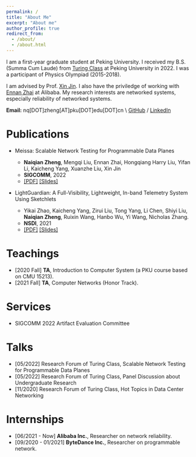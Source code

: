 ```yaml
---
permalink: /
title: "About Me"
excerpt: "About me"
author_profile: true
redirect_from: 
  - /about/
  - /about.html
---
```

I am a first-year graduate student at Peking University. I received my B.S. (Summa Cum Laude) from [Turing Class](https://cfcs.pku.edu.cn/english/research/turing_program/introduction1/index.htm) at Peking University in 2022. I was a participant of Physics Olympiad (2015-2018).

I am advised by Prof. [Xin Jin](https://xinjin.github.io/). I also have the priviledge of working with [Ennan Zhai](https://ennanzhai.github.io/) at Alibaba. My research interests are networked systems, especially reliability of networked systems.

**Email:** nq[DOT]zheng[AT]pku[DOT]edu[DOT]cn \\
[GitHub](https://github.com/NaturezzZ)
 / [LinkedIn](https://www.linkedin.com/in/naiqian-zheng-05b36b1a5/)

Publications
======
- Meissa: Scalable Network Testing for Programmable Data Planes
  - **Naiqian Zheng**, Mengqi Liu, Ennan Zhai, Hongqiang Harry Liu, Yifan Li, Kaicheng Yang, Xuanzhe Liu, Xin Jin
  - **SIGCOMM**, 2022
  - [[PDF]](./files/SIGCOMM22-Meissa.pdf) [[Slides]](./files/SIGCOMM22-Meissa-Slides.pdf)

- LightGuardian: A Full-Visibility, Lightweight, In-band Telemetry System Using Sketchlets
  - Yikai Zhao, Kaicheng Yang, Zirui Liu, Tong Yang, Li Chen, Shiyi Liu, **Naiqian Zheng**, Ruixin Wang, Hanbo Wu, Yi Wang, Nicholas Zhang.
  - **NSDI**, 2021
  - [[PDF]](./files/NSDI21-LightGuardian.pdf) [[Slides]](./files/NSDI21-LightGuardian-Slides.pdf)

Teachings
======
- [2020 Fall] **TA**, Introduction to Computer System (a PKU course based on CMU 15213).
- [2021 Fall] **TA**, Computer Networks (Honor Track).

Services
======
- SIGCOMM 2022 Artifact Evaluation Committee

Talks
======
- [05/2022] Research Forum of Turing Class, Scalable Network Testing for Programmable Data Planes
- [05/2022] Research Forum of Turing Class, Panel Discussion about Undergraduate Research
- [11/2020] Research Forum of Turing Class, Hot Topics in Data Center Networking
  
Internships
======
- [06/2021 - Now] **Alibaba Inc.**, Researcher on network reliability.
- [09/2020 - 01/2021] **ByteDance Inc.**, Researcher on programmable network.